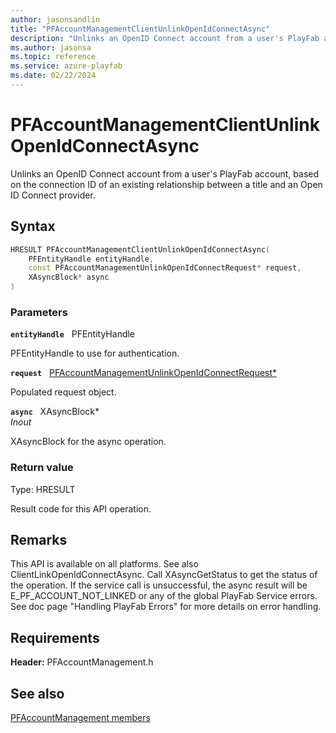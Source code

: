 ```yaml
---
author: jasonsandlin
title: "PFAccountManagementClientUnlinkOpenIdConnectAsync"
description: "Unlinks an OpenID Connect account from a user's PlayFab account, based on the connection ID of an existing relationship between a title and an Open ID Connect provider."
ms.author: jasonsa
ms.topic: reference
ms.service: azure-playfab
ms.date: 02/22/2024
---
```


# PFAccountManagementClientUnlinkOpenIdConnectAsync  

Unlinks an OpenID Connect account from a user's PlayFab account, based on the connection ID of an existing relationship between a title and an Open ID Connect provider.  

## Syntax  
  
```cpp
HRESULT PFAccountManagementClientUnlinkOpenIdConnectAsync(  
    PFEntityHandle entityHandle,  
    const PFAccountManagementUnlinkOpenIdConnectRequest* request,  
    XAsyncBlock* async  
)  
```  
  
### Parameters  
  
**`entityHandle`** &nbsp; PFEntityHandle  
  
PFEntityHandle to use for authentication.  
  
**`request`** &nbsp; [PFAccountManagementUnlinkOpenIdConnectRequest*](../../pfaccountmanagementtypes/structs/pfaccountmanagementunlinkopenidconnectrequest.md)  
  
Populated request object.  
  
**`async`** &nbsp; XAsyncBlock*  
*_Inout_*  
  
XAsyncBlock for the async operation.  
  
  
### Return value
Type: HRESULT
  
Result code for this API operation.
  
## Remarks  
  
This API is available on all platforms. See also ClientLinkOpenIdConnectAsync. Call XAsyncGetStatus to get the status of the operation. If the service call is unsuccessful, the async result will be E_PF_ACCOUNT_NOT_LINKED or any of the global PlayFab Service errors. See doc page "Handling PlayFab Errors" for more details on error handling.
  
## Requirements  
  
**Header:** PFAccountManagement.h
  
## See also  
[PFAccountManagement members](../pfaccountmanagement_members.md)  

  
  
